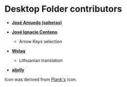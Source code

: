 # Desktop Folder contributors

* **[José Amuedo (spheras)](https://github.com/spheras)**

* **[José Ignacio Centeno](https://github.com/jica)**
  * Arrow Keys selection
  
* **[Welaq](https://github.com/welaq)**
  * Lithuanian translation
  
* **[aljelly](https://github.com/aljelly)**

Icon was derived from [Plank's](https://launchpad.net/plank) icon.
